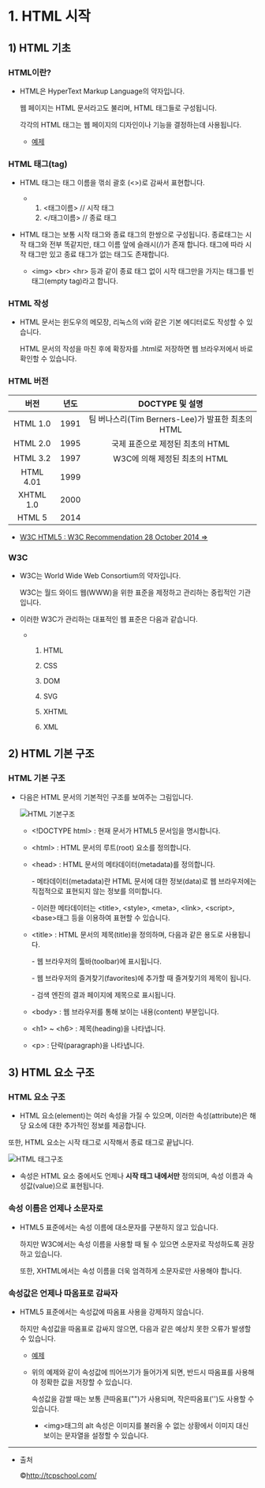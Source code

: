 # 1. HTML 시작

## 1) HTML 기초

### HTML이란?

- HTML은 HyperText Markup Language의 약자입니다.

  웹 페이지는 HTML 문서라고도 불리며, HTML 태그들로 구성됩니다. 

  각각의 HTML 태그는 웹 페이지의 디자인이나 기능을 결정하는데 사용됩니다.

  - <a href="https://codepen.io/sjsage522/pen/ZEGpywE" target="_blank">예제</a>

    

### HTML 태그(tag)

- HTML 태그는 태그 이름을 꺾쇠 괄호 (<>)로 감싸서 표현합니다.

  - 1. <태그이름>   // 시작 태그
    2. </태그이름> // 종료 태그

- HTML 태그는 보통 시작 태그와 종료 태그의 한쌍으로 구성됩니다. 종료태그는 시작 태그와 전부 똑같지만, 태그 이름 앞에 슬래시(/)가 존재 합니다. 태그에 따라 시작 태그만 있고 종료 태그가 없는 태그도 존재합니다.

  - \<img> \<br> \<hr> 등과 같이 종료 태그 없이 시작 태그만을 가지는 태그를 빈 태그(empty tag)라고 합니다.

    

### HTML 작성

- HTML 문서는 윈도우의 메모장, 리눅스의 vi와 같은 기본 에디터로도 작성할 수 있습니다.

  HTML 문서의 작성을 마친 후에 확장자를 .html로 저장하면 웹 브라우저에서 바로 확인할 수 있습니다.



### HTML 버전

|   버전    | 년도 |                       DOCTYPE 및 설명                        |
| :-------: | :--: | :----------------------------------------------------------: |
| HTML 1.0  | 1991 |      팀 버나스리(Tim Berners-Lee)가 발표한 최초의 HTML       |
| HTML 2.0  | 1995 |               국제 표준으로 제정된 최초의 HTML               |
| HTML 3.2  | 1997 |                W3C에 의해 제정된 최초의 HTML                 |
| HTML 4.01 | 1999 | <!DOCTYPE HTML PUBLIC "-//W3C//DTD HTML 4.01//EN"    "http://www.w3.org/TR/html4/strict.dtd"> |
| XHTML 1.0 | 2000 | <!DOCTYPE html PUBLIC "-//W3C//DTD XHTML 1.0 Strict//EN"    "http://www.w3.org/TR/xhtml1/DTD/xhtml1-strict.dtd"> |
|  HTML 5   | 2014 |                       <!DOCTYPE html>                        |

- [W3C HTML5 : W3C Recommendation 28 October 2014 =>](https://www.w3.org/TR/html5/)



### W3C

- W3C는 World Wide Web Consortium의 약자입니다.

  W3C는 월드 와이드 웹(WWW)을 위한 표준을 제정하고 관리하는 중립적인 기관입니다.

- 이러한 W3C가 관리하는 대표적인 웹 표준은 다음과 같습니다.

  - 1. HTML

    2. CSS

    3. DOM

    4. SVG

    5. XHTML

    6. XML



## 2) HTML 기본 구조

### HTML 기본 구조

- 다음은 HTML 문서의 기본적인 구조를 보여주는 그림입니다.

  ![HTML 기본구조](http://tcpschool.com/lectures/img_html_basic_structure.png)

  - \<!DOCTYPE html> : 현재 문서가 HTML5 문서임을 명시합니다.

    

  - \<html> : HTML 문서의 루트(root) 요소를 정의합니다.

    

  - \<head> : HTML 문서의 메타데이터(metadata)를 정의합니다.

    \- 메타데이터(metadata)란 HTML 문서에 대한 정보(data)로 웹 브라우저에는 직접적으로 표현되지 않는 정보를 의미합니다.

    \- 이러한 메타데이터는 \<title>, \<style>, \<meta>, \<link>, \<script>, \<base>태그 등을 이용하여 표현할 수 있습니다.

    

  - \<title> : HTML 문서의 제목(title)을 정의하며, 다음과 같은 용도로 사용됩니다.

    \- 웹 브라우저의 툴바(toolbar)에 표시됩니다.

    \- 웹 브라우저의 즐겨찾기(favorites)에 추가할 때 즐겨찾기의 제목이 됩니다.

    \- 검색 엔진의 결과 페이지에 제목으로 표시됩니다.

    

  - \<body> : 웹 브라우저를 통해 보이는 내용(content) 부분입니다.

    

  - \<h1> ~ \<h6> : 제목(heading)을 나타냅니다.

    

  - \<p> : 단락(paragraph)을 나타냅니다.

    

## 3) HTML 요소 구조

### HTML 요소 구조

-  HTML 요소(element)는 여러 속성을 가질 수 있으며, 이러한 속성(attribute)은 해당 요소에 대한 추가적인 정보를 제공합니다.

  또한, HTML 요소는 시작 태그로 시작해서 종료 태그로 끝납니다.

  ![HTML 태그구조](http://tcpschool.com/lectures/img_html_tag_structure.png)

- 속성은 HTML 요소 중에서도 언제나 <strong>시작 태그 내에서만</strong> 정의되며, 속성 이름과 속성값(value)으로 표현됩니다.



### 속성 이름은 언제나 소문자로

- HTML5 표준에서는 속성 이름에 대소문자를 구분하지 않고 있습니다.

  하지만 W3C에서는 속성 이름을 사용할 때 될 수 있으면 소문자로 작성하도록 권장하고 있습니다.

  또한, XHTML에서는 속성 이름을 더욱 엄격하게 소문자로만 사용해야 합니다.



### 속성값은 언제나 따옴표로 감싸자

- HTML5 표준에서는 속성값에 따옴표 사용을 강제하지 않습니다.

  하지만 속성값을 따옴표로 감싸지 않으면, 다음과 같은 예상치 못한 오류가 발생할 수 있습니다.

  - [예제](https://codepen.io/sjsage522/pen/WNvGEbW)

  - 위의 예제와 같이 속성값에 띄어쓰기가 들어가게 되면, 반드시 따옴표를 사용해야 정확한 값을 저장할 수 있습니다.

    속성값을 감쌀 때는 보통 큰따옴표("")가 사용되며, 작은따옴표('')도 사용할 수 있습니다.

    - \<img>태그의 alt 속성은 이미지를 불러올 수 없는 상황에서 이미지 대신 보이는 문자열을 설정할 수 있습니다.

<hr>

- 출처

  &copy;http://tcpschool.com/


